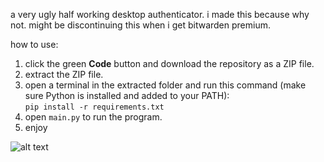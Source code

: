 a very ugly half working desktop authenticator. i made this because why not. might be discontinuing this when i get bitwarden premium.

how to use:

1. click the green **Code** button and download the repository as a ZIP file.
2. extract the ZIP file.
3. open a terminal in the extracted folder and run this command (make sure Python is installed and added to your PATH):  
   `pip install -r requirements.txt`
4. open `main.py` to run the program.
5. enjoy

![alt text](https://media.discordapp.net/attachments/1204435079741448275/1325732274238656542/image.png?ex=677cdbe5&is=677b8a65&hm=be27840556a99cb4452bd95644a12333331ff84ae3703abf3c178ae934ba1cb8&=&format=webp&quality=lossless&width=365&height=671)